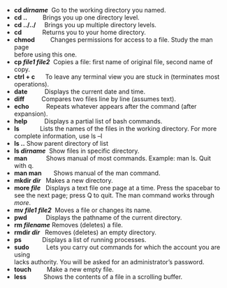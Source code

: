 * **cd *dirname***  Go to the working directory you named.
* **cd ..**         Brings you up one directory level.
* **cd ../../**     Brings you up multiple directory levels.
* **cd**            Returns you to your home directory.
* **chmod**         Changes permissions for access to a file. Study the man page  
before using this one.
* **cp *file1* *file2***  Copies a file: first name of original file, second name of copy.
* **ctrl + c**      To leave any terminal view you are stuck in (terminates most operations).
* **date**          Displays the current date and time.
* **diff**          Compares two files line by line (assumes text).
* **echo**          Repeats whatever appears after the command (after expansion).
* **help**          Displays a partial list of bash commands.
* **ls**            Lists the names of the files in the working directory. For more  
complete information, use ls –l
* **ls ..**         Show parent directory of list
* **ls *dirname***  Show files in specific directory.
* **man**           Shows manual of most commands. Example: man ls. Quit with q.
* **man man**       Shows manual of the man command.
* **mkdir *dir***   Makes a new directory.
* **more *file***   Displays a text file one page at a time. Press the spacebar to  
see the next page; press Q to quit. The man command works through *more*.
* **mv *file1* *file2***  Moves a file or changes its name.
* **pwd**           Displays the pathname of the current directory.
* **rm *filename***	Removes (deletes) a file.
* **rmdir *dir***   Removes (deletes) an empty directory.
* **ps**            Displays a list of running processes.
* **sudo**          Lets you carry out commands for which the account you are using  
lacks authority. You will be asked for an administrator’s password.
* **touch**         Make a new empty file.
* **less**          Shows the contents of a file in a scrolling buffer.
